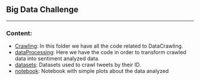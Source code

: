 ## **Big Data Challenge**
---
### Content:

- [Crawling](crawling/): In this folder we have all the code related to DataCrawling.
- [dataProcessing](dataProcessing/): Here we have the code in order to transform crawled data into sentiment analyzed data.
- [datasets](datasets/): Datasets used to crawl tweets by their ID.
- [notebook](notebook/): Notebook with simple plots about the data analyzed


